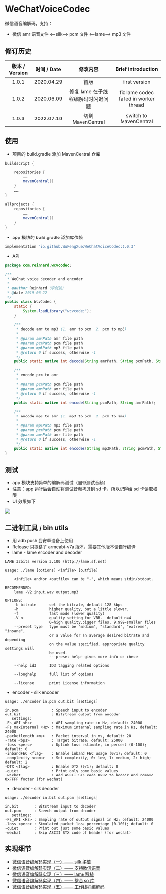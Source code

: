 # WeChatVoiceCodec

微信语音编解码，支持：

* 微信 amr 语音文件 <——silk——> pcm 文件 <——lame——> mp3 文件

## 修订历史

| 版本 / Version | 时间 / Date |              修改内容              |           Brief introduction           |
| :------------: | :---------: | :--------------------------------: | :------------------------------------: |
|     1.0.1      | 2020.04.29  |                首版                |             first version              |
|     1.0.2      | 2020.06.09  | 修复 lame 在子线程编解码时闪退问题 | fix lame codec failed in worker thread |
|     1.0.3      | 2022.07.19  |         切到 MavenCentral          |         switch to MavenCentral         |



## 使用

* 项目的 build.gradle 添加 MavenCentral 仓库

```gradle
buildscript {

    repositories {
        ……
        mavenCentral()
    }
    ……
}

allprojects {
    repositories {
        ……
        mavenCentral()
    }
}
```



* app 模块的 build.gradle 添加库依赖

```gradle
implementation 'io.github.WuFengXue:WeChatVoiceCodec:1.0.3'
```

* API

```java
package com.reinhard.wcvcodec;

/**
 * WeChat voice decoder and encoder
 *
 * @author Reinhard（李剑波）
 * @date 2019-06-22
 */
public class WcvCodec {
    static {
        System.loadLibrary("wcvcodec");
    }

    /**
     * decode amr to mp3 (1. amr to pcm  2. pcm to mp3)
     *
     * @param amrPath amr file path
     * @param pcmPath pcm file path
     * @param mp3Path mp3 file path
     * @return 0 if success, otherwise -1
     */
    public static native int decode(String amrPath, String pcmPath, String mp3Path);

    /**
     * encode pcm to amr
     *
     * @param pcmPath pcm file path
     * @param amrPath amr file path
     * @return 0 if success, otherwise -1
     */
    public static native int encode(String pcmPath, String amrPath);

    /**
     * encode mp3 to amr (1. mp3 to pcm  2. pcm to amr)
     *
     * @param mp3Path mp3 file path
     * @param pcmPath pcm file path
     * @param amrPath amr file path
     * @return 0 if success, otherwise -1
     */
    public static native int encode2(String mp3Path, String pcmPath, String amrPath);
}

```

## 测试

* app 模块支持简单的编解码测试（自带测试音频）
* 注意：app 运行后会自动将测试音频拷贝到 sd 卡，所以记得给 sd 卡读取权限
* UI 效果如下

![](docs/img/codec_test.gif)

## 二进制工具 / bin utils

* 用 adb push 到安卓设备上使用
* Release 只提供了 armeabi-v7a 版本，需要其他版本请自行编译
* lame - lame encoder and decoder

```shell
LAME 32bits version 3.100 (http://lame.sf.net)

usage: ./lame [options] <infile> [outfile]

    <infile> and/or <outfile> can be "-", which means stdin/stdout.

RECOMMENDED:
    lame -V2 input.wav output.mp3

OPTIONS:
    -b bitrate      set the bitrate, default 128 kbps
    -h              higher quality, but a little slower.
    -f              fast mode (lower quality)
    -V n            quality setting for VBR.  default n=4
                    0=high quality,bigger files. 9.999=smaller files
    --preset type   type must be "medium", "standard", "extreme", "insane",
                    or a value for an average desired bitrate and depending
                    on the value specified, appropriate quality settings will
                    be used.
                    "--preset help" gives more info on these

    --help id3      ID3 tagging related options

    --longhelp      full list of options

    --license       print License information
```



* encoder - silk encoder

```shell
usage: ./encoder in.pcm out.bit [settings]

in.pcm               : Speech input to encoder
out.bit              : Bitstream output from encoder
   settings:
-Fs_API <Hz>         : API sampling rate in Hz, default: 24000
-Fs_maxInternal <Hz> : Maximum internal sampling rate in Hz, default: 24000
-packetlength <ms>   : Packet interval in ms, default: 20
-rate <bps>          : Target bitrate; default: 25000
-loss <perc>         : Uplink loss estimate, in percent (0-100); default: 0
-inbandFEC <flag>    : Enable inband FEC usage (0/1); default: 0
-complexity <comp>   : Set complexity, 0: low, 1: medium, 2: high; default: 2
-DTX <flag>          : Enable DTX (0/1); default: 0
-quiet               : Print only some basic values
-wechat              : Add ASCII STX code 0x02 to header and remove 0xFFFF footer (for wechat)
```



* decoder - silk decoder

```shell
usage: ./decoder in.bit out.pcm [settings]

in.bit       : Bitstream input to decoder
out.pcm      : Speech output from decoder
   settings:
-Fs_API <Hz> : Sampling rate of output signal in Hz; default: 24000
-loss <perc> : Simulated packet loss percentage (0-100); default: 0
-quiet       : Print out just some basic values
-wechat      : Skip ASCII STX code of header (for wechat)

```



## 实现细节

* [微信语音编解码实现（一）—— silk 移植](https://wufengxue.github.io/2019/03/12/wechat-voice-codec-silk.html)
* [微信语音编解码实现（二）—— 支持微信语音](https://wufengxue.github.io/2019/04/17/wechat-voice-codec-amr.html)
* [微信语音编解码实现（三）—— lame 移植](https://wufengxue.github.io/2019/05/25/wechat-voice-codec-lame.html)
* [微信语音编解码实现（四）—— 整合 so 库](https://wufengxue.github.io/2019/06/29/wechat-voice-codec-lib.html)
* [微信语音编解码实现（五）—— 工作线程编解码](https://wufengxue.github.io/2020/06/22/wechat-voice-codec-SEGV_MAPERR.html)


